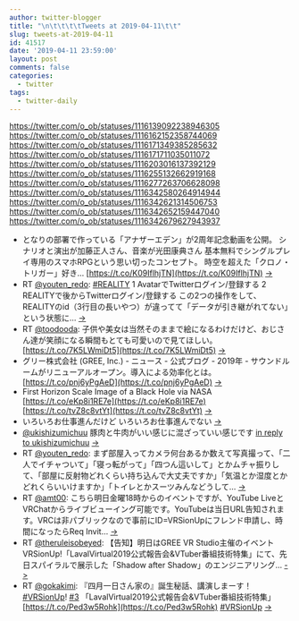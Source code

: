 ```yaml
---
author: twitter-blogger
title: "\n\t\t\t\tTweets at 2019-04-11\t\t"
slug: tweets-at-2019-04-11
id: 41517
date: '2019-04-11 23:59:00'
layout: post
comments: false
categories:
  - twitter
tags:
  - twitter-daily
---
```


https://twitter.com/o_ob/statuses/1116139092238946305 https://twitter.com/o_ob/statuses/1116162152358744069 https://twitter.com/o_ob/statuses/1116171349385285632 https://twitter.com/o_ob/statuses/1116171711035011072 https://twitter.com/o_ob/statuses/1116203016137392129 https://twitter.com/o_ob/statuses/1116255132662919168 https://twitter.com/o_ob/statuses/1116277263706628098 https://twitter.com/o_ob/statuses/1116342580264914944 https://twitter.com/o_ob/statuses/1116342621314506753 https://twitter.com/o_ob/statuses/1116342652159447040 https://twitter.com/o_ob/statuses/1116342679627943937  

*   となりの部署で作っている「アナザーエデン」が2周年記念動画を公開。 シナリオと演出が加藤正人さん、音楽が光田康典さん 基本無料でシングルプレイ専用のスマホRPGという思い切ったコンセプト。 時空を超えた「クロノ・トリガー」好き… [https://t.co/K09IflhjTN](https://t.co/K09IflhjTN) [->](https://twitter.com/o_ob/statuses/1116139092238946305)
*   RT [@youten_redo](https://twitter.com/youten_redo): [#REALITY](https://twitter.com/search?q=%23REALITY&src=hash) 1 AvatarでTwitterログイン/登録する 2 REALITYで後からTwitterログイン/登録する この2つの操作をして、REALITYのid（3行目の長いやつ）が違ってて「データが引き継がれてない」という状態に… [->](https://twitter.com/o_ob/statuses/1116162152358744069)
*   RT [@toodooda](https://twitter.com/toodooda): 子供や美女は当然そのままで絵になるわけだけど、おじさん達が笑顔になる瞬間もとても可愛いので見てほしい。 [https://t.co/7K5LWmiDt5](https://t.co/7K5LWmiDt5) [->](https://twitter.com/o_ob/statuses/1116171349385285632)
*   グリー株式会社 (GREE, Inc.) - ニュース - 公式ブログ - 2019年 - サウンドルームがリニューアルオープン。導入による効率化とは。 [https://t.co/pnj6yPgAeD](https://t.co/pnj6yPgAeD) [->](https://twitter.com/o_ob/statuses/1116171711035011072)
*   First Horizon Scale Image of a Black Hole via NASA [https://t.co/eKp8i1RE7e](https://t.co/eKp8i1RE7e) [https://t.co/tvZ8c8vtYt](https://t.co/tvZ8c8vtYt) [->](https://twitter.com/o_ob/statuses/1116203016137392129)
*   いろいろお仕事進んだけど いろいろお仕事進んでない [->](https://twitter.com/o_ob/statuses/1116255132662919168)
*   [@ukishizumichuu](https://twitter.com/ukishizumichuu) 豚肉と牛肉がいい感じに混ざっていい感じです [in reply to ukishizumichuu](https://twitter.com/ukishizumichuu/statuses/1116265058911182849) [->](https://twitter.com/o_ob/statuses/1116277263706628098)
*   RT [@youten_redo](https://twitter.com/youten_redo): まず部屋入ってカメラ何台あるか数えて写真撮って、「二人でイチャついて」「寝っ転がって」「四つん這いして」とかムチャ振りして、「部屋に反射物どれくらい持ち込んで大丈夫ですか」「気温とか湿度とかどれくらいいけますか」「トイレとかスーツみんなどうして… [->](https://twitter.com/o_ob/statuses/1116342580264914944)
*   RT [@amt00](https://twitter.com/amt00): こちら明日金曜18時からのイベントですが、YouTube LiveとVRChatからライブビューイング可能です。YouTubeは当日URL告知されます。VRCは非パブリックなので事前にID=VRSionUpにフレンド申請し、時間になったらReq Invit… [->](https://twitter.com/o_ob/statuses/1116342621314506753)
*   RT [@theruleisobeyed](https://twitter.com/theruleisobeyed): 【告知】明日はGREE VR Studio主催のイベントVRSionUp!「LavalVirtual2019公式報告会&VTuber番組技術特集」にて、先日スパイラルで展示した「Shadow after Shadow」のエンジニアリング… [->](https://twitter.com/o_ob/statuses/1116342652159447040)
*   RT [@gokakimi](https://twitter.com/gokakimi): 『四月一日さん家の』誕生秘話、講演しまーす！ [#VRSionUp](https://twitter.com/search?q=%23VRSionUp&src=hash)! [#3](https://twitter.com/search?q=%233&src=hash) 「LavalVirtual2019公式報告会&VTuber番組技術特集」 [https://t.co/Ped3w5Rohk](https://t.co/Ped3w5Rohk) [#VRSionUp](https://twitter.com/search?q=%23VRSionUp&src=hash) [->](https://twitter.com/o_ob/statuses/1116342679627943937)